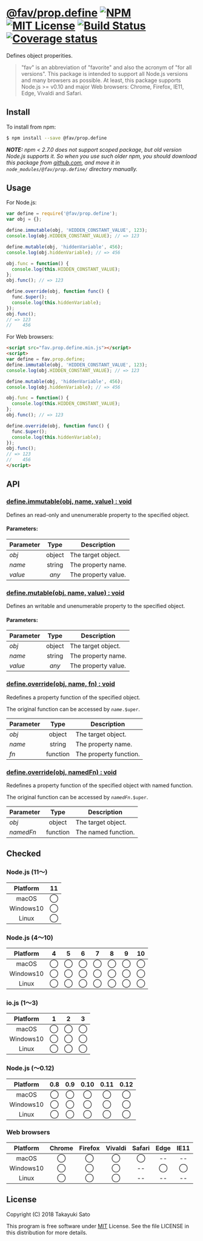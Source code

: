 # [@fav/prop.define][repo-url] [![NPM][npm-img]][npm-url] [![MIT License][mit-img]][mit-url] [![Build Status][travis-img]][travis-url] [![Coverage status][coverage-img]][coverage-url]

Defines object properities.

> "fav" is an abbreviation of "favorite" and also the acronym of "for all versions".
> This package is intended to support all Node.js versions and many browsers as possible.
> At least, this package supports Node.js >= v0.10 and major Web browsers: Chrome, Firefox, IE11, Edge, Vivaldi and Safari.


## Install

To install from npm:

```sh
$ npm install --save @fav/prop.define
```

***NOTE:*** *npm < 2.7.0 does not support scoped package, but old version Node.js supports it. So when you use such older npm, you should download this package from [github.com][repo-url], and move it in `node_modules/@fav/prop.define/` directory manually.*


## Usage

For Node.js:

```js
var define = require('@fav/prop.define');
var obj = {};

define.immutable(obj, 'HIDDEN_CONSTANT_VALUE', 123);
console.log(obj.HIDDEN_CONSTANT_VALUE); // => 123

define.mutable(obj, 'hiddenVariable', 456);
console.log(obj.hiddenVariable); // => 456

obj.func = function() {
  console.log(this.HIDDEN_CONSTANT_VALUE);
};
obj.func(); // => 123

define.override(obj, function func() {
  func.$uper();
  console.log(this.hiddenVariable);
});
obj.func();
// => 123
//    456
```

For Web browsers:

```html
<script src="fav.prop.define.min.js"></script>
<script>
var define = fav.prop.define;
define.immutable(obj, 'HIDDEN_CONSTANT_VALUE', 123);
console.log(obj.HIDDEN_CONSTANT_VALUE); // => 123

define.mutable(obj, 'hiddenVariable', 456);
console.log(obj.hiddenVariable); // => 456

obj.func = function() {
  console.log(this.HIDDEN_CONSTANT_VALUE);
};
obj.func(); // => 123

define.override(obj, function func() {
  func.$uper();
  console.log(this.hiddenVariable);
});
obj.func();
// => 123
//    456
</script>
```


## API

### <u>define.immutable(obj, name, value) : void</u>

Defines an read-only and unenumerable property to the specified object.

#### Parameters:

| Parameter |   Type   | Description              |
|-----------|:--------:|--------------------------|
| *obj*     |  object  | The target object.       |
| *name*    |  string  | The property name.       |
| *value*   |  *any*   | The property value.      |

### <u>define.mutable(obj, name, value) : void</u>

Defines an writable and unenumerable property to the specified object.

#### Parameters:

| Parameter |   Type   | Description              |
|-----------|:--------:|--------------------------|
| *obj*     |  object  | The target object.       |
| *name*    |  string  | The property name.       |
| *value*   |  *any*   | The property value.      |

### <u>define.override(obj, name, fn) : void</u>

Redefines a property function of the specified object.

The original function can be accessed by <code>*name*.$uper</code>.

| Parameter |   Type   | Description              |
|-----------|:--------:|--------------------------|
| *obj*     |  object  | The target object.       |
| *name*    |  string  | The property name.       |
| *fn*      | function | The property function.   |

### <u>define.override(obj, namedFn) : void</u>

Redefines a property function of the specified object with named function.

The original function can be accessed by <code>*namedFn*.$uper</code>.


| Parameter |   Type   | Description              |
|-----------|:--------:|--------------------------|
| *obj*     |  object  | The target object.       |
| *namedFn* | function | The named function.      |

## Checked

### Node.js (11〜)

| Platform  |   11   |
|:---------:|:------:|
| macOS     |&#x25ef;|
| Windows10 |&#x25ef;|
| Linux     |&#x25ef;|

### Node.js (4〜10)

| Platform  |   4    |   5    |   6    |   7    |   8    |   9    |   10   |
|:---------:|:------:|:------:|:------:|:------:|:------:|:------:|:------:|
| macOS     |&#x25ef;|&#x25ef;|&#x25ef;|&#x25ef;|&#x25ef;|&#x25ef;|&#x25ef;|
| Windows10 |&#x25ef;|&#x25ef;|&#x25ef;|&#x25ef;|&#x25ef;|&#x25ef;|&#x25ef;|
| Linux     |&#x25ef;|&#x25ef;|&#x25ef;|&#x25ef;|&#x25ef;|&#x25ef;|&#x25ef;|

### io.js (1〜3)

| Platform  |   1    |   2    |   3    |
|:---------:|:------:|:------:|:------:|
| macOS     |&#x25ef;|&#x25ef;|&#x25ef;|
| Windows10 |&#x25ef;|&#x25ef;|&#x25ef;|
| Linux     |&#x25ef;|&#x25ef;|&#x25ef;|

### Node.js (〜0.12)

| Platform  |  0.8   |  0.9   |  0.10  |  0.11  |  0.12  |
|:---------:|:------:|:------:|:------:|:------:|:------:|
| macOS     |&#x25ef;|&#x25ef;|&#x25ef;|&#x25ef;|&#x25ef;|
| Windows10 |&#x25ef;|&#x25ef;|&#x25ef;|&#x25ef;|&#x25ef;|
| Linux     |&#x25ef;|&#x25ef;|&#x25ef;|&#x25ef;|&#x25ef;|

### Web browsers

| Platform  | Chrome | Firefox | Vivaldi | Safari |  Edge  | IE11   |
|:---------:|:------:|:-------:|:-------:|:------:|:------:|:------:|
| macOS     |&#x25ef;|&#x25ef; |&#x25ef; |&#x25ef;|   --   |   --   |
| Windows10 |&#x25ef;|&#x25ef; |&#x25ef; |   --   |&#x25ef;|&#x25ef;|
| Linux     |&#x25ef;|&#x25ef; |&#x25ef; |   --   |   --   |   --   |


## License

Copyright (C) 2018 Takayuki Sato

This program is free software under [MIT][mit-url] License.
See the file LICENSE in this distribution for more details.

[repo-url]: https://github.com/sttk/fav-prop.define/
[npm-img]: https://img.shields.io/badge/npm-v0.1.0-blue.svg
[npm-url]: https://www.npmjs.com/package/@fav/prop.define
[mit-img]: https://img.shields.io/badge/license-MIT-green.svg
[mit-url]: https://opensource.org/licenses/MIT
[travis-img]: https://travis-ci.org/sttk/fav-prop.define.svg?branch=master
[travis-url]: https://travis-ci.org/sttk/fav-prop.define
[coverage-img]: https://coveralls.io/repos/github/sttk/fav-prop.define/badge.svg?branch=master
[coverage-url]: https://coveralls.io/github/sttk/fav-prop.define?branch=master
